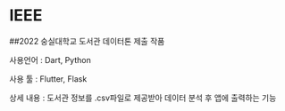 # IEEE

##2022 숭실대학교 도서관 데이터톤 제출 작품

  사용언어 : Dart, Python
  
  사용 툴 : Flutter, Flask
  
  상세 내용 : 도서관 정보를 .csv파일로 제공받아 데이터 분석 후 앱에 출력하는 기능
  
